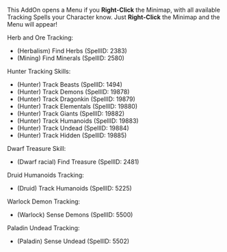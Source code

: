 This AddOn opens a Menu if you **Right-Click** the Minimap, with all available Tracking Spells your Character know.
Just **Right-Click** the Minimap and the Menu will appear!

Herb and Ore Tracking:
+ (Herbalism) Find Herbs (SpellID: 2383)
+ (Mining) Find Minerals (SpellID: 2580)

Hunter Tracking Skills:
+ (Hunter) Track Beasts (SpellID: 1494)
+ (Hunter) Track Demons (SpellID: 19878)
+ (Hunter) Track Dragonkin (SpellID: 19879)
+ (Hunter) Track Elementals (SpellID: 19880)
+ (Hunter) Track Giants (SpellID: 19882)
+ (Hunter) Track Humanoids (SpellID: 19883)
+ (Hunter) Track Undead (SpellID: 19884)
+ (Hunter) Track Hidden (SpellID: 19885)

Dwarf Treasure Skill:
+ (Dwarf racial) Find Treasure (SpellID: 2481)

Druid Humanoids Tracking:
+ (Druid) Track Humanoids (SpellID: 5225)

Warlock Demon Tracking:
+ (Warlock) Sense Demons (SpellID: 5500)

Paladin Undead Tracking:
+ (Paladin) Sense Undead (SpellID: 5502)
